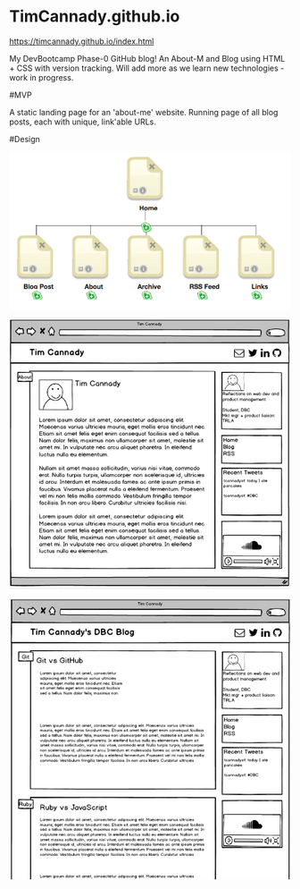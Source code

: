 # TimCannady.github.io

https://timcannady.github.io/index.html
			
My DevBootcamp Phase-0 GitHub blog! An About-M and Blog using HTML + CSS with version tracking. Will add more as we learn new technologies - work in progress.

#MVP

A static landing page for an 'about-me' website. Running page of all blog posts, each with unique, link'able URLs.

#Design

![SiteMap](/imgs/site-map.png)

![WireframeIndex](/imgs/wireframe-index.png)

![WireframeBlog](/imgs/wireframe-blog.png)
